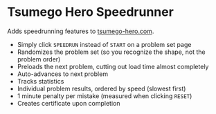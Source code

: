 # Tsumego Hero Speedrunner

Adds speedrunning features to [tsumego-hero.com](https://tsumego-hero.com/).

- Simply click `SPEEDRUN` instead of `START` on a problem set page
- Randomizes the problem set (so you recognize the shape, not the problem order)
- Preloads the next problem, cutting out load time almost completely
- Auto-advances to next problem
- Tracks statistics
- Individual problem results, ordered by speed (slowest first)
- 1 minute penalty per mistake (measured when clicking `RESET`)
- Creates certificate upon completion
